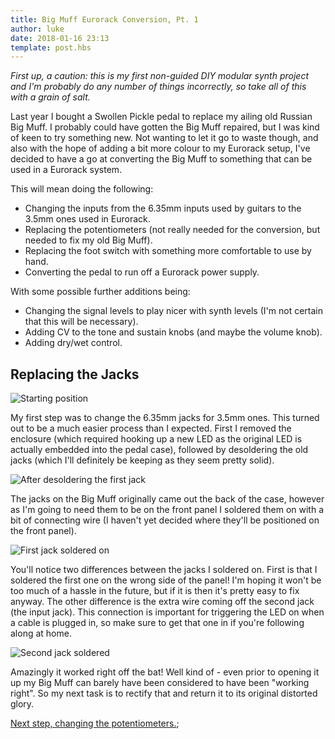 ```yaml
---
title: Big Muff Eurorack Conversion, Pt. 1
author: luke
date: 2018-01-16 23:13
template: post.hbs
---
```

*First up, a caution: this is my first non-guided DIY modular synth project and I'm probably do any number 
of things incorrectly, so take all of this with a grain of salt.*

Last year I bought a Swollen Pickle pedal to replace my ailing old Russian Big Muff. I probably could have gotten 
the Big Muff repaired, but I was kind of keen to try something new. Not wanting to let it go to waste though, 
and also with the hope of adding a bit more colour to my Eurorack setup, I've decided to have a go at converting 
the Big Muff to something that can be used in a Eurorack system.

This will mean doing the following:
- Changing the inputs from the 6.35mm inputs used by guitars to the 3.5mm ones used in Eurorack.
- Replacing the potentiometers (not really needed for the conversion, but needed to fix my old Big Muff).
- Replacing the foot switch with something more comfortable to use by hand.
- Converting the pedal to run off a Eurorack power supply.

With some possible further additions being:
- Changing the signal levels to play nicer with synth levels (I'm not certain that this will be necessary).
- Adding CV to the tone and sustain knobs (and maybe the volume knob).
- Adding dry/wet control.

## Replacing the Jacks

![Starting position](https://i.imgur.com/nLKKHHF.jpg)

My first step was to change the 6.35mm jacks for 3.5mm ones. This turned out to be a much easier process 
than I expected. First I removed the enclosure (which required hooking up a new LED as the original LED 
is actually embedded into the pedal case), followed by desoldering the old jacks (which I'll definitely be keeping
as they seem pretty solid).

![After desoldering the first jack](https://i.imgur.com/rW8qIAh.jpg)

The jacks on the Big Muff originally came out the back of the case, however as I'm going to need them to be on the front panel I 
soldered them on with a bit of connecting wire (I haven't yet decided where they'll be positioned on the front panel).

![First jack soldered on](https://i.imgur.com/QMLoSkQ.jpg)

You'll notice two differences between the jacks I soldered on. First is that I soldered the first one on the wrong side of 
the panel! I'm hoping it won't be too much of a hassle in the future, but if it is then it's pretty easy to fix anyway. The other difference is the extra wire coming off the second jack (the input jack). This connection is important for triggering the LED on 
when a cable is plugged in, so make sure to get that one in if you're following along at home.

![Second jack soldered](https://i.imgur.com/pECMryD.jpg)

Amazingly it worked right off the bat! Well kind of - even prior to opening it up my Big Muff can barely have been considered to 
have been "working right". So my next task is to rectify that and return it to its original distorted glory.

[Next step, changing the potentiometers.](http://www.lukehansford.me/articles/big-muff-eurorack-conversion-part-2/);